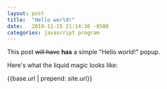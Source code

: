 ```yaml
---
layout: post
title:  "Hello world!"
date:   2018-11-15 21:14:36 -0500
categories: javascript program
---
```

This post ~~will have~~ **has** a simple "Hello world!" popup.

Here's what the liquid magic looks like:

{{base.url | prepend: site.url}}
<script src="{{ base.url | prepend: site.url }}/assets/js/HelloWorld.js"></script>
